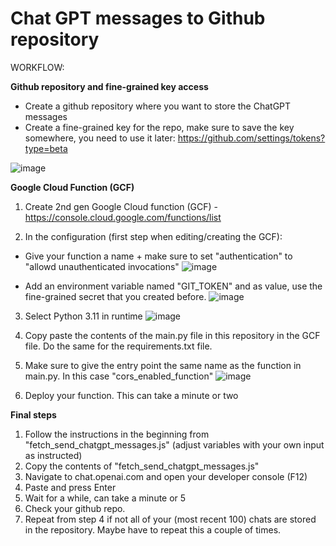# Chat GPT messages to Github repository

WORKFLOW: 

**Github repository and fine-grained key access**
- Create a github repository where you want to store the ChatGPT messages
- Create a fine-grained key for the repo, make sure to save the key somewhere, you need to use it later: https://github.com/settings/tokens?type=beta

![image](https://github.com/Peccer/ChatGPT_to_Github_repo/assets/5719371/83a3120d-1c7a-4147-be8d-288c19018118)

**Google Cloud Function (GCF)**
1. Create 2nd gen Google Cloud function (GCF) - https://console.cloud.google.com/functions/list

2. In the configuration (first step when editing/creating the GCF): 
- Give your function a name + make sure to set "authentication" to "allowd unauthenticated invocations"
![image](https://github.com/Peccer/ChatGPT_to_Github_repo/assets/5719371/89c5fa32-efc3-4804-aa92-b56f94014f74)

- Add an environment variable named "GIT_TOKEN" and as value, use the fine-grained secret that you created before.
![image](https://github.com/Peccer/ChatGPT_to_Github_repo/assets/5719371/4cef0036-851a-4d5f-80aa-6946c7ffeaf9)

3. Select Python 3.11 in runtime
![image](https://github.com/Peccer/ChatGPT_to_Github_repo/assets/5719371/0b6cf3b9-115c-4f86-b666-3628f758002a)

4. Copy paste the contents of the main.py file in this repository in the GCF file. Do the same for the requirements.txt file.

5. Make sure to give the entry point the same name as the function in main.py. In this case "cors_enabled_function"
![image](https://github.com/Peccer/ChatGPT_to_Github_repo/assets/5719371/874e64d9-e37f-4ed7-aef3-351b31440b76)

6. Deploy your function. This can take a minute or two

**Final steps**
1. Follow the instructions in the beginning from "fetch_send_chatgpt_messages.js" (adjust variables with your own input as instructed)
2. Copy the contents of "fetch_send_chatgpt_messages.js"
3. Navigate to chat.openai.com and open your developer console (F12)
4. Paste and press Enter
5. Wait for a while, can take a minute or 5
6. Check your github repo. 
7. Repeat from step 4 if not all of your (most recent 100) chats are stored in the repository. Maybe have to repeat this a couple of times.
